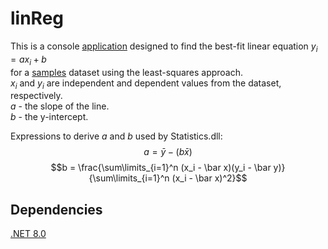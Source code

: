 # linReg

This is a console [application](https://github.com/FT9R/linReg/tree/main/bin/Release/net8.0) designed to find the best-fit linear equation $y_i = ax_i + b$  
for a [samples](https://github.com/FT9R/linReg/blob/main/bin/Release/net8.0/samples.csv) dataset using the least-squares approach.  
$x_i$ and $y_i$ are independent and dependent values from the dataset, respectively.  
$a$ - the slope of the line.  
$b$ - the y-intercept.  

Expressions to derive $a$ and $b$ used by Statistics.dll: 
$$a = \bar y - (b \bar x)$$
$$b = \frac{\sum\limits_{i=1}^n (x_i - \bar x)(y_i - \bar y)} {\sum\limits_{i=1}^n (x_i - \bar x)^2}$$

## Dependencies
[.NET 8.0](https://dotnet.microsoft.com/en-us/download/dotnet/8.0)
